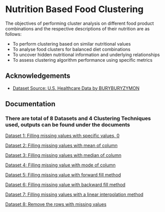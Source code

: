 
# Nutrition Based Food Clustering


The objectives of performing cluster analysis on different food product combinations and the respective descriptions of their nutrition are as follows:
- To perform clustering based on similar nutritional values
- To analyse food clusters for balanced diet combinations
- To uncover hidden nutritional information and underlying relationships
- To assess clustering algorithm performance using specific metrics


## Acknowledgements

 - [Dataset Source: U.S. Healthcare Data by BURYBURYZYMON](https://www.kaggle.com/datasets/maheshdadhich/us-healthcare-data/?select=Nutritions_US.csv)


## Documentation
### There are total of 8 Datasets and 4 Clustering Techniques used, outputs can be found under the documents

[Dataset 1: Filling missing values with specific values, 0](https://github.com/chenm00n/g2_nutrition_clustering/blob/e7228963c5aa37b06c3ccb59f6027d9a8d76930f/Document-Demo%20Outputs/G2_MN_zero_Clustering.pdf)

[Dataset 2: Filling missing values with mean of column](https://github.com/chenm00n/g2_nutrition_clustering/blob/e7228963c5aa37b06c3ccb59f6027d9a8d76930f/Document-Demo%20Outputs/G2_MN_mean_Clustering.pdf)

[Dataset 3: Filling missing values with median of column](https://github.com/chenm00n/g2_nutrition_clustering/blob/e7228963c5aa37b06c3ccb59f6027d9a8d76930f/Document-Demo%20Outputs/G2_MN_median_Clustering.pdf)

[Dataset 4: Filling missing value with mode of column](https://github.com/chenm00n/g2_nutrition_clustering/blob/e7228963c5aa37b06c3ccb59f6027d9a8d76930f/Document-Demo%20Outputs/G2_MN_mode_Clustering.pdf)

[Dataset 5: Filling missing value with forward fill method](https://github.com/chenm00n/g2_nutrition_clustering/blob/e7228963c5aa37b06c3ccb59f6027d9a8d76930f/Document-Demo%20Outputs/G2_MN_ffill_Clustering.pdf)

[Dataset 6: Filling missing value with backward fill method](https://github.com/chenm00n/g2_nutrition_clustering/blob/e7228963c5aa37b06c3ccb59f6027d9a8d76930f/Document-Demo%20Outputs/G2_MN_bfill_Clustering.pdf)

[Dataset 7: Filling missing values with a linear interpolation method](https://github.com/chenm00n/g2_nutrition_clustering/blob/e7228963c5aa37b06c3ccb59f6027d9a8d76930f/Document-Demo%20Outputs/G2_MN_LInterpolation_Clustering.pdf)

[Dataset 8: Remove the rows with missing values](https://github.com/chenm00n/g2_nutrition_clustering/blob/e7228963c5aa37b06c3ccb59f6027d9a8d76930f/Document-Demo%20Outputs/G2_MN_removeRow_Clustering.pdf)
